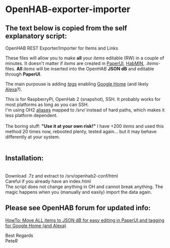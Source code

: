 # OpenHAB-exporter-importer
The text below is copied from the self explanatory script:
-------------------------------------------------------------------

OpenHAB REST Exporter/Importer for Items and Links
<div>
These files will allow you to make <b>all</b> your <i>items</i> editable (RW) in a couple of minutes. It doesn't matter if <i>items</i> are created in <a href="/paperui/" target="_blank">PaperUI</a>, <a href="/habmin/" target="_blank">HabMIN</a>, <i>.items</i>-files. <b>All</b> <i>items</i> will be inserted into the OpenHAB <b>JSON dB</b> and editable through <b>PaperUI</b>.<br>

The main purpouse is adding <a href="https://www.openhab.org/docs/ecosystem/google-assistant/#google-assistant-action" target="_blank"><i>tags</i></a> enabling <a href="https://community.openhab.org/t/howto-listen-talk-to-your-home" target="_blank">Google Home</a> (and likely <a href="https://community.openhab.org/t/solved-easy-way-to-link-alexa-to-openhab" target="_blank">Alexa</a>?).<br>
</div>
<div>This is for RaspberryPi, OpenHab 2 (snapshot), SSH. It probably works for most platforms as long as you can SSH.<br>
I'm using OH2 <a href="https://www.openhab.org/docs/installation/linux.html#file-locations" target="_blank">aliases</a> mapped to <i>/srv/</i> instead of hard paths, which makes it less platform dependent.<br><br>
</div>
<div>
The boring stuff: <b>"Use it at your own risk!"</b> I have +200 <i>items</i> and used this method 20 times now, rebooted plenty, tested again... but it may behave differently at your system.<br><br>
</div>

<h2>Installation:</h2><br>
Download .7z and extract to /srv/openhab2-conf/html<br>
Careful if you already have an index.html<br>
The script does not change anything in OH and cannot break anything. The magic happens when you (manually and easily) import the data again.

<h2>Please see OpenHAB forum for updated info:</h2>
<a href="https://community.openhab.org/t/howto-move-all-items-to-json-db-for-easy-editing-in-paperui-and-tagging-for-google-home-and-alexa" target="_blank">HowTo: Move ALL items to JSON dB for easy editing in PaperUI and tagging for Google Home (and Alexa)</a>

Best Regards<br>
Pete<i>R</i>
